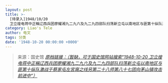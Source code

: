 ```yaml
---
layout: post
title: >-
  [待录入]1948/10/20
  卫立煌电蒋中正稱辽西兵团廖耀湘九二九六及九二九四部队扫荡新立屯以南地区与匪第十纵队激战于蔡家屯左宮窩之线另第二十八师第八十七团向茅山镇攻击前进中
category: Liao's Tele
author: 电文
tags: 分类
date: '1948-10-20 00:00:00 +0000'
---
```



> 来源：国史馆 [*原档链接：（暂缺，可于国史馆网站搜索“1948-10-20 卫立煌电蒋中正稱辽西兵团廖耀湘九二九六及九二九四部队扫荡新立屯以南地区与匪第十纵队激战于蔡家屯左宮窩之线另第二十八师第八十七团向茅山镇攻击前进中“）*]()
